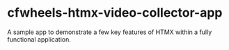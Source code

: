 # cfwheels-htmx-video-collector-app
A sample app to demonstrate a few key features of HTMX within a fully functional application.
